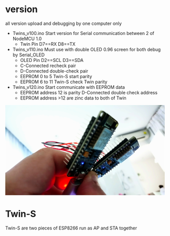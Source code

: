 # version
all version upload and debugging by one computer only 
- Twins_v100.ino  Start version for Serial communication between 2 of NodeMCU 1.0
  - Twin Pin  D7==RX   D8==TX
- Twins_v110.ino  Must use with double OLED 0.96 screen for both debug by Serial_OLED
  - OLED Pin  D2==SCL  D3==SDA
  - C-Connected recheck pair
  - D-Connected double-check pair
  - EEPROM 0 to 5 Twin-S start parity
  - EEPROM 6 to 11 Twin-S check Twin parity
- Twins_v120.ino  Start communicate with EEPROM data 
  - EEPROM address 12 is parity D-Connected double check address
  - EEPROM address >12 are zinc data to both of Twin 



![Twin-S](https://github.com/SmazControl/Twin-S/blob/master/DSC_0049.JPG?raw=true)
# Twin-S
Twin-S are two pieces of ESP8266 run as AP and STA together




